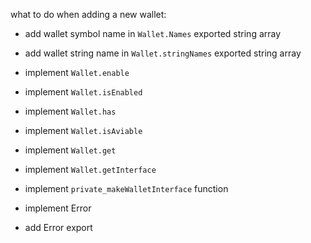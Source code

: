 what to do when adding a new wallet:

- add wallet symbol name in ```Wallet.Names``` exported string array
- add wallet string name in ```Wallet.stringNames``` exported string array

- implement ```Wallet.enable```
- implement ```Wallet.isEnabled```
- implement ```Wallet.has```
- implement ```Wallet.isAviable```
- implement ```Wallet.get```
- implement ```Wallet.getInterface```

- implement ```private_makeWalletInterface``` function

- implement Error
- add Error export
